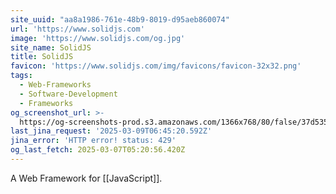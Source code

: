 ```yaml
---
site_uuid: "aa8a1986-761e-48b9-8019-d95aeb860074"
url: 'https://www.solidjs.com'
image: 'https://www.solidjs.com/og.jpg'
site_name: SolidJS
title: SolidJS
favicon: 'https://www.solidjs.com/img/favicons/favicon-32x32.png'
tags:
  - Web-Frameworks
  - Software-Development
  - Frameworks
og_screenshot_url: >-
  https://og-screenshots-prod.s3.amazonaws.com/1366x768/80/false/37d53582a4adedbafc216018a192fbc42753525a6cf9b16d89251f5b08f3a9f9.jpeg
last_jina_request: '2025-03-09T06:45:20.592Z'
jina_error: 'HTTP error! status: 429'
og_last_fetch: 2025-03-07T05:20:56.420Z
---
```



A Web Framework for [[JavaScript]]. 
